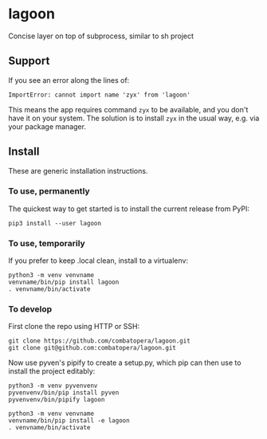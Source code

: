 # lagoon
Concise layer on top of subprocess, similar to sh project

## Support
If you see an error along the lines of:
```
ImportError: cannot import name 'zyx' from 'lagoon'
```
This means the app requires command `zyx` to be available, and you don't have it on your system.
The solution is to install `zyx` in the usual way, e.g. via your package manager.

## Install
These are generic installation instructions.

### To use, permanently
The quickest way to get started is to install the current release from PyPI:
```
pip3 install --user lagoon
```

### To use, temporarily
If you prefer to keep .local clean, install to a virtualenv:
```
python3 -m venv venvname
venvname/bin/pip install lagoon
. venvname/bin/activate
```

### To develop
First clone the repo using HTTP or SSH:
```
git clone https://github.com/combatopera/lagoon.git
git clone git@github.com:combatopera/lagoon.git
```
Now use pyven's pipify to create a setup.py, which pip can then use to install the project editably:
```
python3 -m venv pyvenvenv
pyvenvenv/bin/pip install pyven
pyvenvenv/bin/pipify lagoon

python3 -m venv venvname
venvname/bin/pip install -e lagoon
. venvname/bin/activate
```
